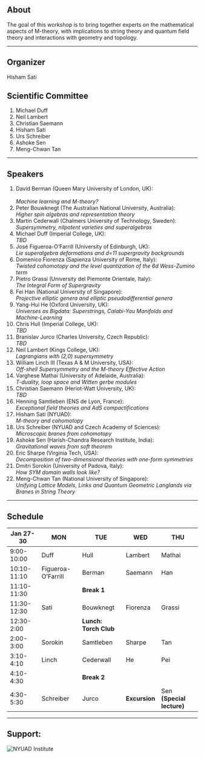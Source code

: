 ## About

The goal of this workshop is to bring together experts on the mathematical aspects of 
M-theory, with implications to string theory and  quantum field theory and interactions 
with geometry and topology. 

___
## Organizer

Hisham Sati

## Scientific Committee

  1. Michael Duff
  2. Neil Lambert 
  3. Christian Saemann 
  4. Hisham Sati
  5. Urs Schreiber 
  6. Ashoke Sen 
  7. Meng-Chwan Tan 
  
___
## Speakers

1. David Berman  (Queen Mary University of London, UK):<br />       
*Machine learning and M-theory?*
2. Peter Bouwknegt (The Australian National University, Australia):<br />
*Higher spin algebras and representation theory*
3. Martin Cederwall (Chalmers University of Technology, Sweden):  
*Supersymmetry, nilpotent varieties and superalgebras*
4. Michael Duff  (Imperial College, UK):<br />
*TBD*
5. José Figueroa-O’Farrill (University of Edinburgh, UK):<br />
*Lie superalgebra deformations and d=11 supergravity backgrounds* 
6. Domenico Fiorenza (Sapienza University of Rome, Italy):<br />
*Twisted cohomotopy and the level quantization of the 6d Wess-Zumino term*
7. Pietro Grassi (University del Piemonte Orientale, Italy):<br />
*The Integral Form of Supergravity*
8. Fei Han  (National University of Singapore):<br />
*Projective elliptic genera and elliptic pseudodifferential genera*
9. Yang-Hui He (Oxford University, UK):<br />
*Universes as Bigdata:  Superstrings, Calabi-Yau Manifolds and Machine-Learning*
10. Chris Hull (Imperial College, UK):<br />
*TBD*
11. Branislav Jurco (Charles University, Czech Republic):<br />
*TBD*
12. Neil Lambert (Kings College, UK):<br />
*Lagrangians with (2,0) supersymmetry*
13. William Linch III  (Texas A & M University, USA):<br />
*Off-shell Supersymmetry and the M-theory Effective Action*
14. Varghese Mathai (University of Adelaide, Australia):<br />
*T-duality, loop space and Witten gerbe modules*
15. Christian Saemann (Heriot-Watt University, UK):<br />
*TBD*
16. Henning Samtleben (ENS de Lyon, France):<br />
*Exceptional field theories and AdS compactifications*
17. Hisham Sati (NYUAD):<br />
*M-theory and cohomotopy* 
18. Urs Schreiber (NYUAD and Czech Academy of Sciences):<br />
*Microscopic branes from cohomotopy*
19. Ashoke Sen (Harish-Chandra Research Institute, India):<br />
*Gravitational waves from soft theorem*
20. Eric Sharpe (Virginia Tech, USA):<br />
*Decomposition of two-dimensional theories with one-form symmetries*
21. Dmitri Sorokin (University of Padova, Italy):<br />
*How SYM domain walls look like?* 
22. Meng-Chwan Tan (National University of Singapore):<br />
*Unifying Lattice Models, Links and Quantum Geometric Langlands via Branes in String Theory*

___
## Schedule

| Jan 27-30   | MON                | TUE                 | WED            |         THU             |
|-------------|--------------------|---------------------|----------------|-------------------------|
| 9:00-10:00  | Duff               | Hull                | Lambert        | Mathai                  |
| 10:10-11:10 | Figueroa-O’Farrill | Berman              | Saemann        | Han                     |
| 11:10-11:30 |                    | **Break 1**         |                |                         |
| 11:30-12:30 | Sati               | Bouwknegt           | Fiorenza       | Grassi                  |
| 12:30-2:00  |                    |**Lunch: Torch Club**|                |                         |
| 2:00-3:00   | Sorokin            | Samtleben           | Sharpe         | Tan                     |
| 3:10-4:10   | Linch              | Cederwall           | He             | Pei                     |
| 4:10-4:30   |                    | **Break 2**         |                |                         |
| 4:30-5:30   | Schreiber          | Jurco               | **Excursion**  |Sen **(Special lecture)**|
                                                                    
___

## Support:
![NYUAD Institute](https://armacad.info/images/2016/07/institute-promomovthumb317564-Nm55Q2WBZr_LT4dVRIhTGesaoVNZ7Tlt.png)
